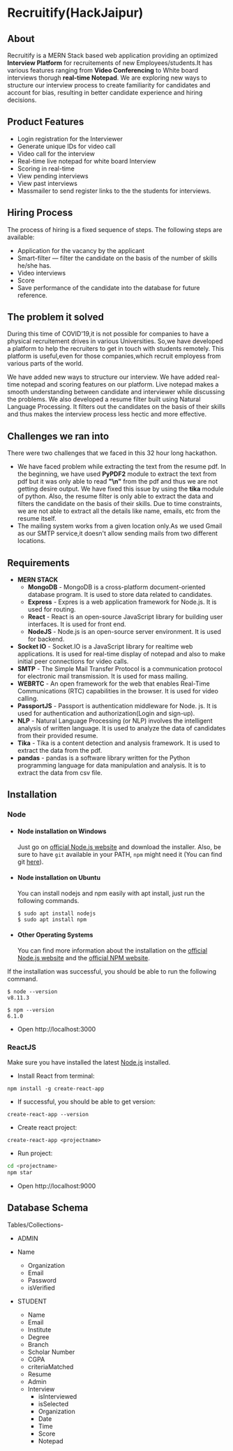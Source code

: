 # Recruitify(HackJaipur)

## About
Recruitify is a MERN Stack based web application providing an optimized **Interview Platform** for recruitements of new Employees/students.It has various features ranging from **Video Conferencing** to White board interviews thorugh **real-time Notepad**. We are exploring new ways to structure our interview process to create familiarity for candidates and account for bias, resulting in better candidate experience and hiring decisions.

## Product Features
* Login registration for the Interviewer
* Generate unique IDs for video call
* Video call for the interview
* Real-time live notepad for white board Interview
* Scoring in real-time
* View pending interviews
* View past interviews
* Massmailer to send register links to the the students for interviews.
## Hiring Process
The process of hiring is a fixed sequence of steps. The following steps are available:

* Application for the vacancy by the applicant
* Smart-filter — filter the candidate on the basis of the number of skills he/she has.
* Video interviews
* Score
* Save performance of the candidate into the database for future reference.

## The problem it solved
During this time of COVID'19,it is not possible for companies to have a physical recruitement drives in various Universities.
So,we have developed a platform to help the recruiters to get in touch with students remotely.
This platform is useful,even for those companies,which recruit employess from various parts of the world.

We have added new ways to structure our interview. We have added real-time notepad and scoring features on our platform. Live notepad makes a smooth understanding between candidate and interviewer while discussing the problems. We also developed a resume filter built using Natural Language Processing. It filters out the candidates on the basis of their skills and thus makes the interview process less hectic and more effective.

## Challenges we ran into

There were two challenges that we faced in this 32 hour long hackathon.

* We have faced problem while extracting the text from the resume pdf. In the beginning, we have used **PyPDF2** module to extract the text from pdf but it was only able to read **"\n"** from the pdf and thus we are not getting desire output. We have fixed this issue by using the **tika** module of python.
Also, the resume filter is only able to extract the data and filters the candidate on the basis of their skills. Due to time constraints, we are not able to extract all the details like name, emails, etc from the resume itself.
* The mailing system works from a given location only.As we used Gmail as our SMTP service,it doesn't allow sending mails from two different locations.


## Requirements
* **MERN STACK**
   * **MongoDB** - MongoDB is a cross-platform document-oriented database 
              program. It is used to store data related to candidates.
   * **Express** - Expres is a web application framework for Node.js. It is used for routing.
   * **React** - React is an open-source JavaScript library for building user interfaces. It is used for front end.
   * **NodeJS** - Node.js is an open-source server environment. It is used for backend.
* **Socket IO** - Socket.IO is a JavaScript library for realtime web applications. It is used for real-time display of notepad and also to make initial peer connections for video calls.
* **SMTP** - The Simple Mail Transfer Protocol is a communication protocol for electronic mail transmission. It is used for mass mailing.
* **WEBRTC** - An open framework for the web that enables Real-Time Communications (RTC) capabilities in the browser. It is used for video calling.
* **PassportJS** - Passport is authentication middleware for Node. js. It is used for authentication and authorization(Login and sign-up).
* **NLP** - Natural Language Processing (or NLP) involves the intelligent analysis of written language. It is used to analyze the data of candidates from their provided resume.
* **Tika** - Tika is a content detection and analysis framework. It is used to extract the data from the pdf.
* **pandas** -  pandas is a software library written for the Python programming language for data manipulation and analysis. It is to extract the data from csv file.


## Installation
### Node
- #### Node installation on Windows

  Just go on [official Node.js website](https://nodejs.org/) and download the installer.
Also, be sure to have `git` available in your PATH, `npm` might need it (You can find git [here](https://git-scm.com/)).

- #### Node installation on Ubuntu

  You can install nodejs and npm easily with apt install, just run the following commands.

      $ sudo apt install nodejs
      $ sudo apt install npm

- #### Other Operating Systems
  You can find more information about the installation on the [official Node.js website](https://nodejs.org/) and the [official NPM website](https://npmjs.org/).

If the installation was successful, you should be able to run the following command.

    $ node --version
    v8.11.3

    $ npm --version
    6.1.0
* Open http://localhost:3000

### ReactJS
Make sure you have installed the latest [Node.js](https://nodejs.org/en/) installed.

* Install React from terminal:

`npm install -g create-react-app`

* If successful, you should be able to get version:

`create-react-app --version`

* Create react project:

`create-react-app <projectname>`

* Run project:

``` bash
cd <projectname>
npm star
```

* Open http://localhost:9000

## Database Schema

Tables/Collections-

* ADMIN
* Name
	* Organization
	* Email
	* Password
	* isVerified

* STUDENT
	* Name
	* Email
	* Institute
	* Degree
	* Branch
	* Scholar Number
	* CGPA
	* criteriaMatched
	* Resume
	* Admin
	* Interview
		* isInterviewed
		* isSelected
		* Organization
		* Date
		* Time
		* Score
		* Notepad


